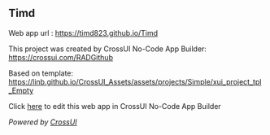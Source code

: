 ## Timd
Web app url : https://timd823.github.io/Timd

This project was created by CrossUI No-Code App Builder: https://crossui.com/RADGithub

Based on template: https://linb.github.io/CrossUI_Assets/assets/projects/Simple/xui_project_tpl_Empty

Click [here](https://crossui.com/RADGithub/#!from=github&owner=timd823&repo=Timd) to edit this web app in CrossUI No-Code App Builder

<i>Powered by [CrossUI](https://crossui.com)</i>
